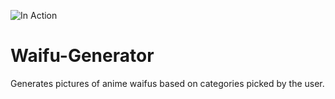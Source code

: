 ![In Action](https://ibb.co/RHWd9f7)


# Waifu-Generator
Generates pictures of anime waifus based on categories picked by the user.

